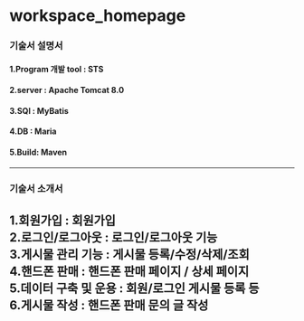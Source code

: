 # workspace_homepage
 
### 기술서 설명서

#### 1.Program 개발 tool : STS  

#### 2.server : Apache Tomcat 8.0  

#### 3.SQl : MyBatis  

#### 4.DB : Maria  

#### 5.Build: Maven 
----------------------------------------

### 기술서 소개서

1.회원가입 : 회원가입  
2.로그인/로그아웃 : 로그인/로그아웃 기능   
3.게시물 관리 기능 : 게시물 등록/수정/삭제/조회  
4.핸드폰 판매 : 핸드폰 판매 페이지 / 상세 페이지   
5.데이터 구축 및 운용 : 회원/로그인 게시물 등록 등  
6.게시물 작성 : 핸드폰 판매 문의 글 작성  
----------------------------------------





